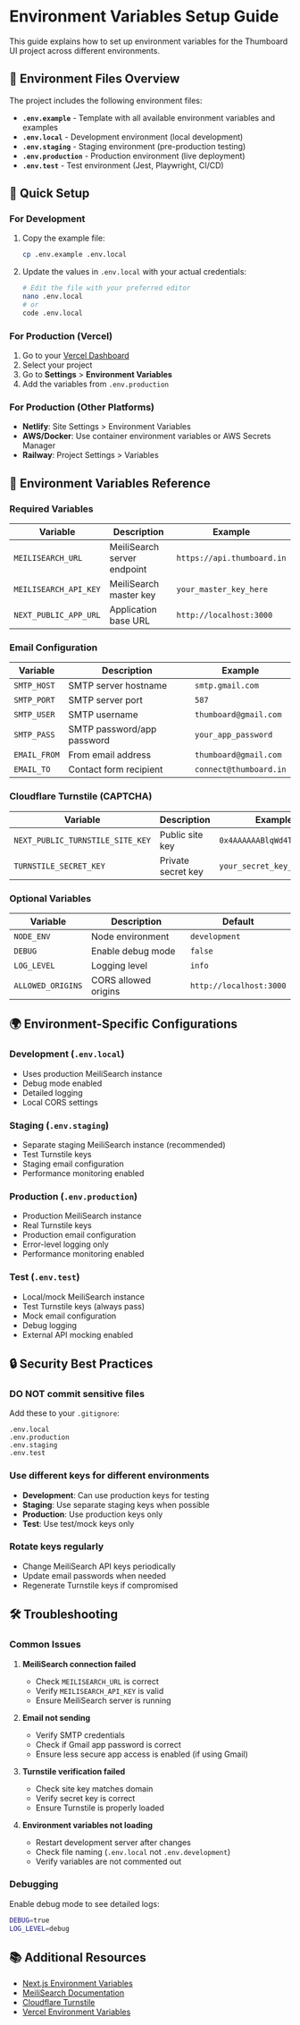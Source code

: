 # Environment Variables Setup Guide

This guide explains how to set up environment variables for the Thumboard UI project across different environments.

## 📁 Environment Files Overview

The project includes the following environment files:

- **`.env.example`** - Template with all available environment variables and examples
- **`.env.local`** - Development environment (local development)
- **`.env.staging`** - Staging environment (pre-production testing)
- **`.env.production`** - Production environment (live deployment)
- **`.env.test`** - Test environment (Jest, Playwright, CI/CD)

## 🚀 Quick Setup

### For Development

1. Copy the example file:
   ```bash
   cp .env.example .env.local
   ```

2. Update the values in `.env.local` with your actual credentials:
   ```bash
   # Edit the file with your preferred editor
   nano .env.local
   # or
   code .env.local
   ```

### For Production (Vercel)

1. Go to your [Vercel Dashboard](https://vercel.com/dashboard)
2. Select your project
3. Go to **Settings** > **Environment Variables**
4. Add the variables from `.env.production`

### For Production (Other Platforms)

- **Netlify**: Site Settings > Environment Variables
- **AWS/Docker**: Use container environment variables or AWS Secrets Manager
- **Railway**: Project Settings > Variables

## 🔧 Environment Variables Reference

### Required Variables

| Variable | Description | Example |
|----------|-------------|---------|
| `MEILISEARCH_URL` | MeiliSearch server endpoint | `https://api.thumboard.in` |
| `MEILISEARCH_API_KEY` | MeiliSearch master key | `your_master_key_here` |
| `NEXT_PUBLIC_APP_URL` | Application base URL | `http://localhost:3000` |

### Email Configuration

| Variable | Description | Example |
|----------|-------------|---------|
| `SMTP_HOST` | SMTP server hostname | `smtp.gmail.com` |
| `SMTP_PORT` | SMTP server port | `587` |
| `SMTP_USER` | SMTP username | `thumboard@gmail.com` |
| `SMTP_PASS` | SMTP password/app password | `your_app_password` |
| `EMAIL_FROM` | From email address | `thumboard@gmail.com` |
| `EMAIL_TO` | Contact form recipient | `connect@thumboard.in` |

### Cloudflare Turnstile (CAPTCHA)

| Variable | Description | Example |
|----------|-------------|---------|
| `NEXT_PUBLIC_TURNSTILE_SITE_KEY` | Public site key | `0x4AAAAAABlqWd4TLACHhY2U` |
| `TURNSTILE_SECRET_KEY` | Private secret key | `your_secret_key_here` |

### Optional Variables

| Variable | Description | Default |
|----------|-------------|---------|
| `NODE_ENV` | Node environment | `development` |
| `DEBUG` | Enable debug mode | `false` |
| `LOG_LEVEL` | Logging level | `info` |
| `ALLOWED_ORIGINS` | CORS allowed origins | `http://localhost:3000` |

## 🌍 Environment-Specific Configurations

### Development (`.env.local`)
- Uses production MeiliSearch instance
- Debug mode enabled
- Detailed logging
- Local CORS settings

### Staging (`.env.staging`)
- Separate staging MeiliSearch instance (recommended)
- Test Turnstile keys
- Staging email configuration
- Performance monitoring enabled

### Production (`.env.production`)
- Production MeiliSearch instance
- Real Turnstile keys
- Production email configuration
- Error-level logging only
- Performance monitoring enabled

### Test (`.env.test`)
- Local/mock MeiliSearch instance
- Test Turnstile keys (always pass)
- Mock email configuration
- Debug logging
- External API mocking enabled

## 🔒 Security Best Practices

### DO NOT commit sensitive files
Add these to your `.gitignore`:
```
.env.local
.env.production
.env.staging
.env.test
```

### Use different keys for different environments
- **Development**: Can use production keys for testing
- **Staging**: Use separate staging keys when possible
- **Production**: Use production keys only
- **Test**: Use test/mock keys only

### Rotate keys regularly
- Change MeiliSearch API keys periodically
- Update email passwords when needed
- Regenerate Turnstile keys if compromised

## 🛠️ Troubleshooting

### Common Issues

1. **MeiliSearch connection failed**
   - Check `MEILISEARCH_URL` is correct
   - Verify `MEILISEARCH_API_KEY` is valid
   - Ensure MeiliSearch server is running

2. **Email not sending**
   - Verify SMTP credentials
   - Check if Gmail app password is correct
   - Ensure less secure app access is enabled (if using Gmail)

3. **Turnstile verification failed**
   - Check site key matches domain
   - Verify secret key is correct
   - Ensure Turnstile is properly loaded

4. **Environment variables not loading**
   - Restart development server after changes
   - Check file naming (`.env.local` not `.env.development`)
   - Verify variables are not commented out

### Debugging

Enable debug mode to see detailed logs:
```bash
DEBUG=true
LOG_LEVEL=debug
```

## 📚 Additional Resources

- [Next.js Environment Variables](https://nextjs.org/docs/basic-features/environment-variables)
- [MeiliSearch Documentation](https://docs.meilisearch.com/)
- [Cloudflare Turnstile](https://developers.cloudflare.com/turnstile/)
- [Vercel Environment Variables](https://vercel.com/docs/concepts/projects/environment-variables)
